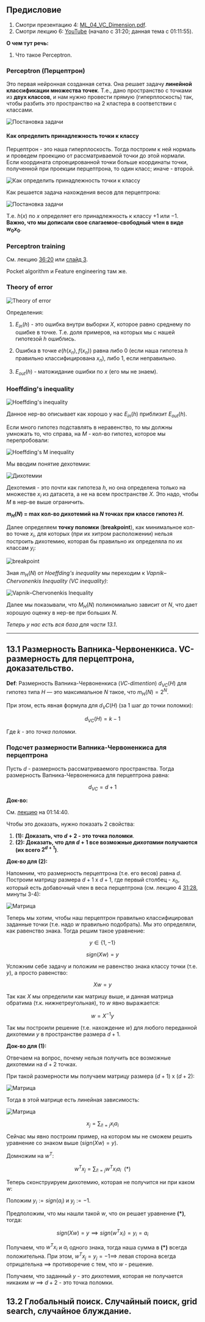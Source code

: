 ## Предисловие

1. Смотри презентацию 4: [ML_04_VC_Dimension.pdf](https://docs.yandex.ru/docs/view?url=ya-disk-public%3A%2F%2FTce3Hg4R521%2FAeGvN14%2FuhhBJbYmfaf3PaCuY7embqZnn%2BiIO%2BBq00rZ5aTL40zE%2Bb3nCKLCVTJ%2BSInaOUvvHQ%3D%3D%3A%2F%D0%9B%D0%B5%D0%BA%D1%86%D0%B8%D0%B8%2FML_04_VC_Dimension.pdf&name=ML_04_VC_Dimension.pdf).
1. Смотри лекцию 6: [YouTube](https://www.youtube.com/watch?v=8RM6OYFjW1g&list=PLxMpIvWUjaJsttwLkYi-uEydy6R9Hk2-v&index=6&ab_channel=UniversityProgramsITMO%2CHSE) (начало с 31:20; данная тема с 01:11:55).

**О чем тут речь:**

1. Что такое Perceptron.


### Perceptron (Перцептрон)

Это первая нейронная созданная сетка. Она решает задачу **линейной классификации множества точек**. Т.е., дано пространство с точками из **двух классов**, и нам нужно провести прямую (гиперплоскость) так, чтобы разбить это пространство на 2 кластера в соответствии с классами.

![Постановка задачи](./images/ticket-13/1.png)

#### Как определить принадлежность точки к классу

Перцептрон - это наша гиперплоскость. Тогда построим к ней нормаль и проведем проекцию от рассматриваемой точки до этой нормали. Если координата спроецированной точки больше координаты точки, полученной при проекции перцептрона, то один класс; иначе - второй.

![Как определить принадлежность точки к классу](./images/ticket-13/2.png)

Как решается задача нахождения весов для перцептрона:

![Постановка задачи](./images/ticket-13/6.png)

Т.е. $h(x)$ по $x$ определяет его принадлежность к классу $+1$ или $-1$. **Важно, что мы дописали свое слагаемое-свободный член в виде $w_0 x_0$**.


### Perceptron training

См. лекцию [36:20](https://www.youtube.com/watch?v=8RM6OYFjW1g&list=PLxMpIvWUjaJsttwLkYi-uEydy6R9Hk2-v&index=6&ab_channel=UniversityProgramsITMO%2CHSE) или [слайд 3](https://docs.yandex.ru/docs/view?url=ya-disk-public%3A%2F%2FTce3Hg4R521%2FAeGvN14%2FuhhBJbYmfaf3PaCuY7embqZnn%2BiIO%2BBq00rZ5aTL40zE%2Bb3nCKLCVTJ%2BSInaOUvvHQ%3D%3D%3A%2F%D0%9B%D0%B5%D0%BA%D1%86%D0%B8%D0%B8%2FML_04_VC_Dimension.pdf&name=ML_04_VC_Dimension.pdf).

Pocket algorithm и Feature engineering там же.

### Theory of error

![Theory of error](./images/ticket-13/7.png)

Определения:

1. $E_{in}(h)$ - это ошибка внутри выборки $X$, которое равно среднему по ошибке в точке. Т.е. доля примеров, на которых мы с нашей гипотезой $h$ ошиблись.

1. Ошибка в точке $e(h(x_n), f(x_n))$ равна либо $0$ (если наша гипотеза $h$ правильно классифицирована $x_n$), либо $1$, если неправильно.

1. $E_{out}(h)$ - матожидание ошибки по $x$ (его мы не знаем).


### Hoeffding's inequality

![Hoeffding's inequality](./images/ticket-13/8.png)

Данное нер-во описывает как хорошо у нас $E_{in}(h)$ приблизит $E_{out}(h)$.

Если много гипотез подставлять в неравенство, то мы должны умножать то, что справа, на $M$ - кол-во гипотез, которое мы перепробовали:

![Hoeffding's M inequality](./images/ticket-13/9.png)

Мы вводим понятие дехотемии:

![Дихотемии](./images/ticket-13/10.png)

Дехотемия - это почти как гипотеза $h$, но она определена только на множестве $x_i$ из датасета, а не на всем пространстве $X$. Это надо, чтобы $M$ в нер-ве выше ограничить.

**$m_{H}(N)$ = max кол-во дихотемий на $N$ точках при классе гипотез $H$.**

Далее определяем **точку поломки** (**breakpoint**), как минимальное кол-во точке $x_i$, для которых (при их хитром расположении) нельзя построить дихотемию, которая бы правильно их определяла по их классам $y_i$:

![breakpoint](./images/ticket-13/11.png)

Зная $m_H(N)$ от _Hoeffding's inequality_ мы переходим к _Vapnik–Chervonenkis Inequality (VC inequality)_:

![Vapnik–Chervonenkis Inequality](./images/ticket-13/12.png)

Далее мы показывали, что $M_H(N)$ полиномиально зависит от $N$, что дает хорошую оценку в нер-ве при больших $N$.

_Теперь у нас есть вся база для части 13.1_.

---

## 13.1 Размерность Вапника-Червоненкиса. VC-размерность для перцептрона, доказательство.

**Def**: Размерность Вапника-Червоненкиса (_VC-dimention_) $d_{VC}(H)$ для гипотез типа $H$ — это максимальное $N$ такое, что $m_H(N) = 2^N$.

При этом, есть явная формула для $d_VC(H)$ (за 1 шаг до точки поломки):

$$ d_{VC}(H) = k - 1 $$

Где $k$ - это _точка поломки_.

### Подсчет размерности Вапника-Червоненкиса для перцептрона

Пусть $d$ - размерность рассматриваемого пространства. Тогда размерность Вапника-Червоненкиса для перцептрона равна:

$$ d_{VC} = d+1 $$

**Док-во:**

См. [лекцию](https://www.youtube.com/watch?v=8RM6OYFjW1g&list=PLxMpIvWUjaJsttwLkYi-uEydy6R9Hk2-v&index=6&ab_channel=UniversityProgramsITMO%2CHSE) на 01:14:40.

Чтобы это доказать, нужно показать 2 свойства:

1. **(1): Доказать, что $d+2$ - это точка поломки**.
1. **(2): Доказать, что для $d+1$ все возможные _дихотамии_ получаются (их всего $2^{d+1}$)**.

**Док-во для (2):**

Напомним, что размерность перцептрона (т.е. его весов) равна $d$. Построим матрицу размера $d+1$ x $d+1$, где первый столбец - $x_0$, который есть добавочный член в веса перцептрона (см. лекцию 4 [31:28](https://www.youtube.com/watch?v=8RM6OYFjW1g&list=PLxMpIvWUjaJsttwLkYi-uEydy6R9Hk2-v&index=6&ab_channel=UniversityProgramsITMO%2CHSE), минуты 3-4):

![Матрица](./images/ticket-13/3.png)

Теперь мы хотим, чтобы наш перцептрон правильно классифицировал заданные точки (т.е. надо $w$ правильно подобрать). Мы это определяли, как равенство знака. Тогда решим такое уравнение:

$$y \in \{1, -1\}$$

$$ sign(Xw) = y $$

Усложним себе задачу и положим не равенство знака классу точки (т.е. $y$), а просто равенство:

$$ Xw = y $$

Так как $X$ мы определили как матрицу выше, и данная матрица обратима (т.к. нижнетреугольная), то $w$ явно выражается:

$$ w = X^{-1} y $$

Так мы построили решение (т.е. нахождение $w$) для любого переданной дихотемии $y$ в пространстве размера $d+1$.



**Док-во для (1):**

Отвечаем на вопрос, почему нельзя получить все возможные дихотемии на $d+2$ точках.

При такой размерности мы получаем матрицу размера $(d+1)$ x $(d+2)$:

![Матрица](./images/ticket-13/4.png)

Тогда в этой матрице есть линейная зависимость:

![Матрица](./images/ticket-13/5.png)

$$ x_j = \sum_{i!=j} x_i a_i $$

Сейчас мы явно построим пример, на котором мы не сможем решить уравнение со знаком выше ($sign(Xw)=y$).

Домножим на $w^T$:

$$ w^T x_j = \sum_{i!=j} w^T x_i a_i  \ \ (*) $$

Теперь сконструируем дихотемию, которая не получится ни при каком $w$:

Положим $y_i := sign(a_i)$ и $y_j := -1$.

Предположим, что мы нашли такой $w$, что он решает уравнение **(*)**, тогда:

$$ sign(Xw) = y \implies sign(w^T x_i) = y_i = a_i $$

Получаем, что $w^T x_i$ и $a_i$ одного знака, тогда наша сумма в **(*)** всегда положительна. При этом, $w^T x_j = y_j = -1 \implies$ левая сторона всегда отрицательна $\implies$ противоречие с тем, что $w$ - решение.

Получаем, что заданный $y$ - это дихотемия, которая не получается никаким $w$ $\implies$ $d+2$ - это точка поломки.




## 13.2 Глобальный поиск. Случайный поиск, grid search, случайное блуждание.


